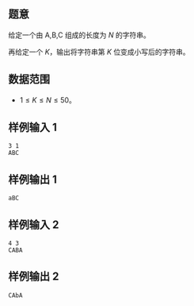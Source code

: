 ## 题意  

给定一个由 $\text{A,B,C}$ 组成的长度为 $N$ 的字符串。

再给定一个 $K$，输出将字符串第 $K$ 位变成小写后的字符串。

## 数据范围

- $1\le K\le N\le50$。

## 样例输入 1
```
3 1
ABC
```

## 样例输出 1
```
aBC
```

## 样例输入 2
```
4 3
CABA
```

## 样例输出 2
```
CAbA
```

